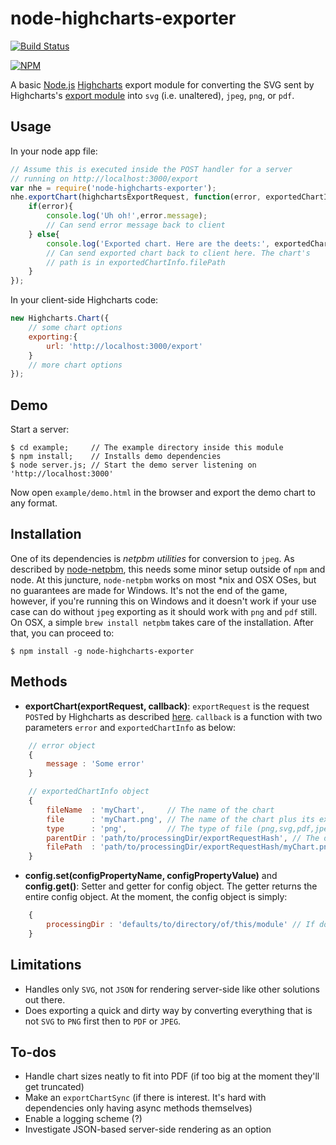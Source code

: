node-highcharts-exporter
========================

[![Build Status](https://travis-ci.org/coderigo/node-highcharts-exporter.png?branch=master)](https://travis-ci.org/coderigo/node-highcharts-exporter)

[![NPM](https://nodei.co/npm/node-highcharts-exporter.png?downloads=true)](https://nodei.co/npm/node-highcharts-exporter/)

  A basic [Node.js](http://nodejs.org) [Highcharts](http://www.highcharts.com/) export module for converting the SVG sent by Highcharts's [export module](http://www.highcharts.com/docs/export-module/export-module-overview) into `svg` (i.e. unaltered), `jpeg`, `png`, or `pdf`.

## Usage

  In your node app file:

```js
// Assume this is executed inside the POST handler for a server
// running on http://localhost:3000/export
var nhe = require('node-highcharts-exporter');
nhe.exportChart(highchartsExportRequest, function(error, exportedChartInfo){
    if(error){
        console.log('Uh oh!',error.message);
        // Can send error message back to client
    } else{
        console.log('Exported chart. Here are the deets:', exportedChartInfo);
        // Can send exported chart back to client here. The chart's
        // path is in exportedChartInfo.filePath
    }
});
```
  In your client-side Highcharts code:
```js
new Highcharts.Chart({
    // some chart options
    exporting:{
        url: 'http://localhost:3000/export'
    }
    // more chart options
});
```

## Demo

  Start a server:

    $ cd example;     // The example directory inside this module
    $ npm install;    // Installs demo dependencies
    $ node server.js; // Start the demo server listening on 'http://localhost:3000'

  Now open `example/demo.html` in the browser and export the demo chart to any format.


## Installation

  One of its dependencies is *netpbm utilities* for conversion to `jpeg`. As described by [node-netpbm](https://npmjs.org/package/netpbm), this needs some minor setup outside of `npm` and node. At this juncture, `node-netpbm` works on most *nix and OSX OSes, but no guarantees are made for Windows. It's not the end of the game, however, if you're running this on Windows and it doesn't work if your use case can do without `jpeg` exporting as it should work with `png` and `pdf` still. On OSX, a simple `brew install netpbm` takes care of the installation. After that, you can proceed to:

    $ npm install -g node-highcharts-exporter

## Methods

  * **exportChart(exportRequest, callback)**: `exportRequest` is the request `POST`ed by Highcharts as described [here](http://www.highcharts.com/docs/export-module/export-module-overview). `callback` is a function with two parameters `error` and `exportedChartInfo` as below:

```js
    // error object
    {
        message : 'Some error'
    }

    // exportedChartInfo object
    {
        fileName  : 'myChart',     // The name of the chart
        file      : 'myChart.png', // The name of the chart plus its extension
        type      : 'png',         // The type of file (png,svg,pdf,jpeg)
        parentDir : 'path/to/processingDir/exportRequestHash', // The directory where the file has been stored
        filePath  : 'path/to/processingDir/exportRequestHash/myChart.png' // Absolute path to exported chart
    }
```

  * **config.set(configPropertyName, configPropertyValue)** and **config.get()**: Setter and getter for config object. The getter returns the entire config object. At the moment, the config object is simply:

```js
    {
        processingDir : 'defaults/to/directory/of/this/module' // If doesn't exist, will be created.
    }
```

## Limitations

* Handles only `SVG`, not `JSON` for rendering server-side like other solutions out there.
* Does exporting a quick and dirty way by converting everything that is not `SVG` to `PNG` first then to `PDF` or `JPEG`.

## To-dos

* Handle chart sizes neatly to fit into PDF (if too big at the moment they'll get truncated)
* Make an `exportChartSync` (if there is interest. It's hard with dependencies only having async methods themselves)
* Enable a logging scheme (?)
* Investigate JSON-based server-side rendering as an option

